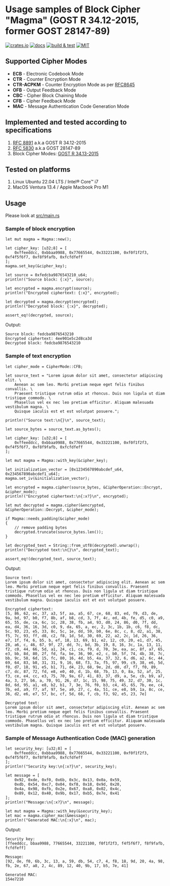 # Usage samples of Block Cipher "Magma" (GOST R 34.12-2015, former GOST 28147-89)

[![crates.io](https://img.shields.io/crates/v/cipher_magma)](https://crates.io/crates/cipher_magma)
[![docs](https://img.shields.io/docsrs/cipher_magma)](https://docs.rs/cipher_magma)
[![build & test](https://github.com/sheroz/cipher_magma/actions/workflows/ci.yml/badge.svg)](https://github.com/sheroz/cipher_magma/actions/workflows/ci.yml)
[![MIT](https://img.shields.io/github/license/sheroz/cipher_magma)](https://github.com/sheroz/cipher_magma/blob/main/LICENSE.txt)

## Supported Cipher Modes

* **ECB** - Electronic Codebook Mode
* **CTR** - Counter Encryption Mode
* **CTR-ACPKM** - Counter Encryption Mode as per [RFC8645](https://www.rfc-editor.org/rfc/rfc8645.html)
* **OFB** - Output Feedback Mode
* **CBC** - Cipher Block Chaining Mode
* **CFB** - Cipher Feedback Mode
* **MAC** - Message Authentication Code Generation Mode

## Implemented and tested according to specifications

1. [RFC 8891](https://datatracker.ietf.org/doc/html/rfc8891.html) a.k.a GOST R 34.12-2015
2. [RFC 5830](https://datatracker.ietf.org/doc/html/rfc5830) a.k.a GOST 28147-89
3. Block Cipher Modes: [GOST R 34.13-2015](https://www.tc26.ru/standard/gost/GOST_R_3413-2015.pdf)  

## Tested on platforms

1. Linux Ubuntu 22.04 LTS / Intel® Core™ i7
2. MacOS Ventura 13.4 / Apple Macbook Pro M1

## Usage

Please look at [src/main.rs](src/main.rs)

### Sample of block encryption

    let mut magma = Magma::new();

    let cipher_key: [u32;8] = [
        0xffeeddcc, 0xbbaa9988, 0x77665544, 0x33221100, 0xf0f1f2f3, 0xf4f5f6f7, 0xf8f9fafb, 0xfcfdfeff
    ];
    magma.set_key(&cipher_key);

    let source = 0xfedcba9876543210_u64;
    println!("Source block: {:x}", source);

    let encrypted = magma.encrypt(source);
    println!("Encrypted ciphertext: {:x}", encrypted);

    let decrypted = magma.decrypt(encrypted);
    println!("Decrypted block: {:x}", decrypted);

    assert_eq!(decrypted, source);

Output:

    Source block: fedcba9876543210
    Encrypted ciphertext: 4ee901e5c2d8ca3d
    Decrypted block: fedcba9876543210

### Sample of text encryption

    let cipher_mode = CipherMode::CFB;

    let source_text = "Lorem ipsum dolor sit amet, consectetur adipiscing elit. \
        Aenean ac sem leo. Morbi pretium neque eget felis finibus convallis. \
        Praesent tristique rutrum odio at rhoncus. Duis non ligula ut diam tristique commodo. \
        Phasellus vel ex nec leo pretium efficitur. Aliquam malesuada vestibulum magna. \
        Quisque iaculis est et est volutpat posuere.";

    println!("Source text:\n{}\n", source_text);

    let source_bytes = source_text.as_bytes();

    let cipher_key: [u32;8] = [
        0xffeeddcc, 0xbbaa9988, 0x77665544, 0x33221100, 0xf0f1f2f3, 0xf4f5f6f7, 0xf8f9fafb, 0xfcfdfeff
    ];

    let mut magma = Magma::with_key(&cipher_key);

    let initialization_vector = [0x1234567890abcdef_u64, 0x234567890abcdef1_u64];
    magma.set_iv(&initialization_vector);
    
    let encrypted = magma.cipher(source_bytes, &CipherOperation::Encrypt, &cipher_mode);
    println!("Encrypted ciphertext:\n{:x?}\n", encrypted);

    let mut decrypted = magma.cipher(&encrypted, &CipherOperation::Decrypt, &cipher_mode);

    if Magma::needs_padding(&cipher_mode)
    {
        // remove padding bytes
        decrypted.truncate(source_bytes.len());
    }

    let decrypted_text = String::from_utf8(decrypted).unwrap();
    println!("Decrypted text:\n{}\n", decrypted_text);

    assert_eq!(decrypted_text, source_text);

Output:

    Source text:
    Lorem ipsum dolor sit amet, consectetur adipiscing elit. Aenean ac sem leo. Morbi pretium neque eget felis finibus convallis. Praesent tristique rutrum odio at rhoncus. Duis non ligula ut diam tristique commodo. Phasellus vel ex nec leo pretium efficitur. Aliquam malesuada vestibulum magna. Quisque iaculis est et est volutpat posuere.

    Encrypted ciphertext:
    [5, 86, 62, ec, 37, a3, 5f, aa, a5, 67, ce, 68, 83, ed, f9, d3, de, 9a, bd, 97, b0, f7, 8b, af, b8, cd, 3, 7f, 4c, ed, 4b, fe, d5, c0, a9, 65, 55, de, ca, 6c, 1c, 28, 38, fb, a4, 93, d0, 24, 86, d0, 7f, dd, ea, d4, 36, 16, 3d, c0, 9, da, 65, a, ec, 2, 3c, 1b, 1b, c6, f8, dc, 5c, 93, 23, e5, 33, 8c, 5c, 1e, dd, 59, b0, 6e, 8c, c, 8, d2, a1, 38, f5, 7c, 93, ff, d8, c2, f8, 1d, 5d, 30, 69, 22, a2, 2c, 1d, 26, 36, e7, 1f, f4, 6, b5, b, ef, 18, 13, 69, b1, e2, 12, c0, 20, e1, d7, 45, 28, a6, c, 46, 67, 9f, 27, dd, 7c, bd, 3b, 19, 8, 16, 3c, 1a, 13, 11, f2, c0, 44, 66, 5d, a1, 24, c1, ca, f9, d, 70, 3e, ea, ac, 8f, a7, 65, e3, bb, 8d, 80, 2f, fd, fa, be, 36, 90, e2, c, b0, 5f, 74, 4b, 38, 7c, bb, 9c, 58, 6d, 15, fc, 80, 16, 4d, b5, 4a, 37, 32, 6, d6, a2, 6c, 44, 69, 64, 83, b8, 31, 31, 9, 16, 68, f3, 7a, f5, 97, 99, c9, 38, e6, 5d, f0, d7, 18, 91, e5, b1, 71, d4, 23, 68, 9e, 2d, d0, d7, f7, f0, 89, c7, dc, 87, 72, fd, e8, e0, 40, d, 1b, 68, 7b, 13, 0, 8a, 52, af, 25, f3, ce, e4, cc, e3, 75, 70, 9a, 67, 41, 83, 37, d9, a, 5e, cb, b9, a7, 4a, 3, 27, b6, a, 70, 91, 26, d7, 1c, 15, 98, 75, 49, 32, d7, 30, 1c, 8d, 6d, 95, a1, e8, b2, b1, 7, 3e, 76, f0, b3, c4, 45, 65, 7b, ee, c4, 7b, ed, a9, f7, af, 97, 5e, a9, 27, c, 4a, 51, ce, e8, b9, 1a, 8c, ce, 36, d2, e6, e7, 57, bc, cf, 5d, 68, f, cb, f3, 92, e5, 23, 7e]

    Decrypted text:
    Lorem ipsum dolor sit amet, consectetur adipiscing elit. Aenean ac sem leo. Morbi pretium neque eget felis finibus convallis. Praesent tristique rutrum odio at rhoncus. Duis non ligula ut diam tristique commodo. Phasellus vel ex nec leo pretium efficitur. Aliquam malesuada vestibulum magna. Quisque iaculis est et est volutpat posuere.

### Sample of Message Authentication Code (MAC) generation

    let security_key: [u32;8] = [
        0xffeeddcc, 0xbbaa9988, 0x77665544, 0x33221100, 0xf0f1f2f3, 0xf4f5f6f7, 0xf8f9fafb, 0xfcfdfeff
    ];
    println!("Security key:\n{:x?}\n", security_key);

    let message = [
        0x92, 0xde, 0xf0, 0x6b, 0x3c, 0x13, 0x0a, 0x59,
        0xdb, 0x54, 0xc7, 0x04, 0xf8, 0x18, 0x9d, 0x20,
        0x4a, 0x98, 0xfb, 0x2e, 0x67, 0xa8, 0x02, 0x4c,
        0x89, 0x12, 0x40, 0x9b, 0x17, 0xb5, 0x7e, 0x41
    ];
    println!("Message:\n{:x?}\n", message);

    let mut magma = Magma::with_key(&security_key);
    let mac = magma.cipher_mac(&message);
    println!("Generated MAC:\n{:x}\n", mac);

Output:

    Security key:
    [ffeeddcc, bbaa9988, 77665544, 33221100, f0f1f2f3, f4f5f6f7, f8f9fafb, fcfdfeff]

    Message:
    [92, de, f0, 6b, 3c, 13, a, 59, db, 54, c7, 4, f8, 18, 9d, 20, 4a, 98, fb, 2e, 67, a8, 2, 4c, 89, 12, 40, 9b, 17, b5, 7e, 41]

    Generated MAC:
    154e7210
